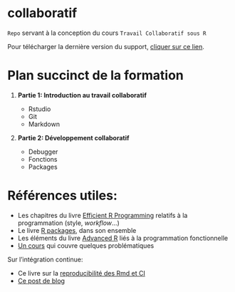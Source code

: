 
<!-- README.md is generated from README.Rmd. Please edit that file -->

# collaboratif

`Repo` servant à la conception du cours `Travail Collaboratif sous R`

Pour télécharger la dernière version du support, [cliquer sur ce
lien](https://gitlab.com/linogaliana/collaboratif/-/jobs/artifacts/master/download?job=article).

# Plan succinct de la formation

1.  **Partie 1: Introduction au travail collaboratif**
    
      - Rstudio
      - Git
      - Markdown

2.  **Partie 2: Développement collaboratif**
    
      - Debugger
      - Fonctions
      - Packages

# Références utiles:

  - Les chapitres du livre [Efficient R
    Programming](https://csgillespie.github.io/efficientR/) relatifs à
    la programmation (style, *workflow*…)
  - Le livre [R packages](http://r-pkgs.had.co.nz/), dans son ensemble
  - Les éléments du livre [Advanced R](https://adv-r.hadley.nz/) liés à
    la programmation fonctionnelle
  - [Un
    cours](https://mikoontz.github.io/data-carpentry-week/index.html)
    qui couvre quelques problématiques

Sur l’intégration continue:

  - Ce livre sur la [reproducibilité des Rmd et
    CI](https://vickysteeves.gitlab.io/repro-papers/r-markdown-in-reproducible-research.html)
  - [Ce post de
    blog](https://blog.methodsconsultants.com/posts/developing-r-packages-with-usethis-and-gitlab-ci-part-ii/)
